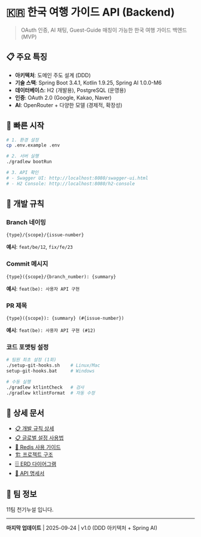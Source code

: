 # 🇰🇷 한국 여행 가이드 API (Backend)

> OAuth 인증, AI 채팅, Guest-Guide 매칭이 가능한 한국 여행 가이드 백엔드 (MVP)

## 📋 주요 특징

- **아키텍처**: 도메인 주도 설계 (DDD)
- **기술 스택**: Spring Boot 3.4.1, Kotlin 1.9.25, Spring AI 1.0.0-M6
- **데이터베이스**: H2 (개발용), PostgreSQL (운영용)
- **인증**: OAuth 2.0 (Google, Kakao, Naver)
- **AI**: OpenRouter + 다양한 모델 (경제적, 확장성)

## 🚀 빠른 시작

```bash
# 1. 환경 설정
cp .env.example .env

# 2. 서버 실행
./gradlew bootRun

# 3. API 확인
# - Swagger UI: http://localhost:8080/swagger-ui.html
# - H2 Console: http://localhost:8080/h2-console
```

## 🔀 개발 규칙

### Branch 네이밍
```
{type}/{scope}/{issue-number}
```
**예시**: `feat/be/12`, `fix/fe/23`

### Commit 메시지
```
{type}({scope}/{branch_number): {summary}
```
**예시**: `feat(be): 사용자 API 구현`

### PR 제목
```
{type}({scope}): {summary} (#{issue-number})
```
**예시**: `feat(be): 사용자 API 구현 (#12)`

### 코드 포맷팅 설정
```bash
# 팀원 최초 설정 (1회)
./setup-git-hooks.sh    # Linux/Mac
setup-git-hooks.bat     # Windows

# 수동 실행
./gradlew ktlintCheck   # 검사
./gradlew ktlintFormat  # 자동 수정
```

## 📖 상세 문서

- [📋 개발 규칙 상세](docs/DEVELOPMENT_RULES.md)
- [📋 글로벌 설정 사용법](docs/GLOBAL_CONFIG.md)
- [🔴 Redis 사용 가이드](docs/REDIS_GUIDE.md)
- [🏗️ 프로젝트 구조](docs/project-structure.md)
- [🗄️ ERD 다이어그램](docs/erd-diagram.md)
- [📄 API 명세서](docs/api-specification.yaml)

## 👥 팀 정보

11팀 천기누설 입니다.

---

**마지막 업데이트** | 2025-09-24 | v1.0 (DDD 아키텍처 + Spring AI)

